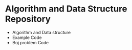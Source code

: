 # Algorithm and Data Structure Repository

- Algorithm and Data structure
- Example Code
- Boj problem Code